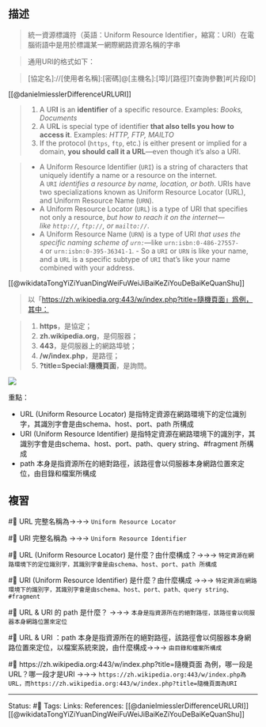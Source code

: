 ## 描述

> 統一資源標識符（英語：Uniform Resource Identifier，縮寫：URI）在電腦術語中是用於標識某一網際網路資源名稱的字串

> 通用URI的格式如下：

> \[協定名\]:\/\/\[使用者名稱\]:\[密碼\]\@\[主機名\]\:\[埠\]\/\[路徑\]\?\[查詢參數\]\#\[片段ID\]


[[@danielmiesslerDifferenceURLURI]]
> 1.  A UR**I** is an **identifier** of a specific resource. Examples: _Books, Documents_
> 2.  A UR**L** is special type of identifier **that also tells you how to access it**. Examples: _HTTP, FTP, MAILTO_
>3.  If the protocol (`https`, `ftp`, etc.) is either present or implied for a domain, **you should call it a URL**—even though it’s also a URI.

> -   A Uniform Resource Identifier (`URI`) is a string of characters that uniquely identify a name or a resource on the internet. A `URI` _identifies a resource by name, location, or both_. URIs have two specializations known as Uniform Resource Locator (URL), and Uniform Resource Name (`URN`). 
> -   A Uniform Resource Locator (`URL`) is a type of URI that specifies not only a resource, _but how to reach it on the internet—like `http://`, `ftp://`, or `mailto://`_.
> -   A Uniform Resource Name (`URN`) is a type of URI _that uses the specific naming scheme of `urn:`_—like `urn:isbn:0-486-27557-4` or `urn:isbn:0-395-36341-1`.
    -   So a `URI` or `URN` is like your name, and a `URL` is a specific subtype of `URI` that’s like your name combined with your address.

[[@wikidataTongYiZiYuanDingWeiFuWeiJiBaiKeZiYouDeBaiKeQuanShu]]
> 以「https://zh.wikipedia.org:443/w/index.php?title=隨機頁面」爲例，其中：

> 1.  **https**，是協定；
>2.  **zh.wikipedia.org**，是伺服器；
>3.  **443**，是伺服器上的網路埠號；
>4.  **/w/index.php**，是路徑；
>5.  **?title=Special:隨機頁面**，是詢問。

![](https://res.cloudinary.com/dqfxgtyoi/image/upload/v1665912842/blog/REST/URI-Example_wruozs.png)

重點：
- URL (Uniform Resource Locator) 是指特定資源在網路環境下的定位識別字，其識別字會是由schema、host、port、path 所構成
- URI (Uniform Resource Identifier) 是指特定資源在網路環境下的識別字，其識別字會是由schema、host、port、path、query string、#fragment 所構成
- path 本身是指資源所在的絕對路徑，該路徑會以伺服器本身網路位置來定位，由目錄和檔案所構成

## 複習


#🧠 URL 完整名稱為->->-> `Uniform Resource Locator`
<!--SR:!2023-02-08,74,250-->

#🧠 URI 完整名稱為 ->->-> `Uniform Resource Identifier`
<!--SR:!2023-01-28,35,210-->

#🧠 URL (Uniform Resource Locator) 是什麼？由什麼構成？->->-> `特定資源在網路環境下的定位識別字，其識別字會是由schema、host、port、path 所構成`
<!--SR:!2023-05-23,133,250-->

#🧠 URI (Uniform Resource Identifier) 是什麼？由什麼構成 ->->-> `特定資源在網路環境下的識別字，其識別字會是由schema、host、port、path、query string、#fragment`
<!--SR:!2023-03-30,99,248-->

#🧠 URL & URI 的 path 是什麼？ ->->-> `本身是指資源所在的絕對路徑，該路徑會以伺服器本身網路位置來定位`
<!--SR:!2023-03-31,100,248-->

#🧠 URL & URI ：path 本身是指資源所在的絕對路徑，該路徑會以伺服器本身網路位置來定位，以檔案系統來說，由什麼構成->->-> `由目錄和檔案所構成`
<!--SR:!2023-04-11,110,248-->


#🧠 https:\/\/zh.wikipedia.org:443\/w\/index.php?title=隨機頁面 為例，哪一段是URL？哪一段才是URI ->->-> `https://zh.wikipedia.org:443/w/index.php為URL，而https://zh.wikipedia.org:443/w/index.php?title=隨機頁面為URI`
<!--SR:!2023-04-21,117,248-->





---
Status: #🌱 
Tags:
Links:
References:
[[@danielmiesslerDifferenceURLURI]]
[[@wikidataTongYiZiYuanDingWeiFuWeiJiBaiKeZiYouDeBaiKeQuanShu]]